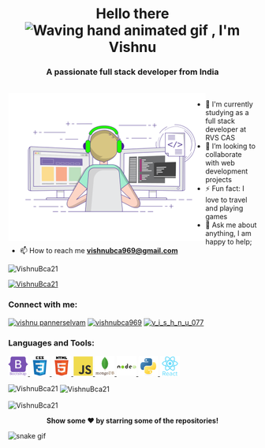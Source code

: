 <h1 align="center">Hello there <img src="https://raw.githubusercontent.com/nixin72/nixin72/master/wave.gif" alt="Waving hand animated gif" height="45" width="45" /> , I'm Vishnu</h1>
<h3 align="center">A passionate full stack developer from India</h3> <br>
<img align="left" alt="GIF" src="https://raw.githubusercontent.com/devSouvik/devSouvik/master/gif3.gif" width="400"/>

- 🔭 I'm currently studying as a full stack developer at RVS CAS
- 👯 I’m looking to collaborate with web development projects
- ⚡ Fun fact: I love to travel and playing games
- 💬 Ask me about anything, I am happy to help;
- 📫 How to reach me **vishnubca969@gmail.com**

<p align="left"> <img src="https://komarev.com/ghpvc/?username=VishnuBca21&label=Profile%20views&color=0e75b6&style=flat" alt="VishnuBca21" /> </p>

<p align="left"> <a href="https://github.com/ryo-ma/github-profile-trophy"><img src="https://github-profile-trophy.vercel.app/?username=VishnuBca21" alt="VishnuBca21" /></a> </p>


<h3 align="left">Connect with me:</h3>
<p align="left">
<a href="https://linkedin.com/in/vishnu pannerselvam" target="blank"><img align="center" src="https://raw.githubusercontent.com/rahuldkjain/github-profile-readme-generator/master/src/images/icons/Social/linked-in-alt.svg" alt="vishnu pannerselvam" height="30" width="40" /></a>
<a href="https://codesandbox.com/vishnubca969" target="blank"><img align="center" src="https://raw.githubusercontent.com/rahuldkjain/github-profile-readme-generator/master/src/images/icons/Social/codesandbox.svg" alt="vishnubca969" height="30" width="40" /></a>
<a href="https://instagram.com/v_i_s_h_n_u_077" target="blank"><img align="center" src="https://raw.githubusercontent.com/rahuldkjain/github-profile-readme-generator/master/src/images/icons/Social/instagram.svg" alt="v_i_s_h_n_u_077" height="30" width="40" /></a>
</p>





<h3 align="left">Languages and Tools:</h3>
<p align="left"> <a href="https://getbootstrap.com" target="_blank"> <img src="https://raw.githubusercontent.com/devicons/devicon/master/icons/bootstrap/bootstrap-plain-wordmark.svg" alt="bootstrap" width="40" height="40"/> </a> <a href="https://www.w3schools.com/css/" target="_blank"> <img src="https://raw.githubusercontent.com/devicons/devicon/master/icons/css3/css3-original-wordmark.svg" alt="css3" width="40" height="40"/> </a> <a href="https://www.w3.org/html/" target="_blank"> <img src="https://raw.githubusercontent.com/devicons/devicon/master/icons/html5/html5-original-wordmark.svg" alt="html5" width="40" height="40"/> </a> <a href="https://developer.mozilla.org/en-US/docs/Web/JavaScript" target="_blank"> <img src="https://raw.githubusercontent.com/devicons/devicon/master/icons/javascript/javascript-original.svg" alt="javascript" width="40" height="40"/> </a> <a href="https://www.mongodb.com/" target="_blank"> <img src="https://raw.githubusercontent.com/devicons/devicon/master/icons/mongodb/mongodb-original-wordmark.svg" alt="mongodb" width="40" height="40"/> </a> <a href="https://nodejs.org" target="_blank"> <img src="https://raw.githubusercontent.com/devicons/devicon/master/icons/nodejs/nodejs-original-wordmark.svg" alt="nodejs" width="40" height="40"/> </a> <a href="https://www.python.org" target="_blank"> <img src="https://raw.githubusercontent.com/devicons/devicon/master/icons/python/python-original.svg" alt="python" width="40" height="40"/> </a> <a href="https://reactjs.org/" target="_blank"> <img src="https://raw.githubusercontent.com/devicons/devicon/master/icons/react/react-original-wordmark.svg" alt="react" width="40" height="40"/> </a> </p>

<p><img align="left" src="https://github-readme-stats.vercel.app/api/top-langs?username=VishnuBca21&show_icons=true&locale=en&layout=compact" alt="VishnuBca21" /></p>

<p>&nbsp;<img align="center" src="https://github-readme-stats.vercel.app/api?username=VishnuBca21&show_icons=true&locale=en" alt="VishnuBca21" /></p>

<p><img align="center" src="https://github-readme-streak-stats.herokuapp.com/?user=VishnuBca21&" alt="VishnuBca21" /></p>

<p align="center"> <b>Show some ❤️ by starring some of the repositories!</b> </p>

![snake gif](https://github.com/yujo11/yujo11/blob/output/github-contribution-grid-snake.gif)

